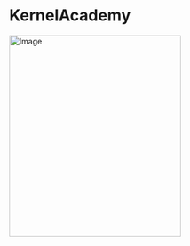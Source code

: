 # KernelAcademy
<img width="309" height="363" alt="Image" src="https://github.com/user-attachments/assets/f2c9d115-7740-454f-921b-bbe577ebf795" />


